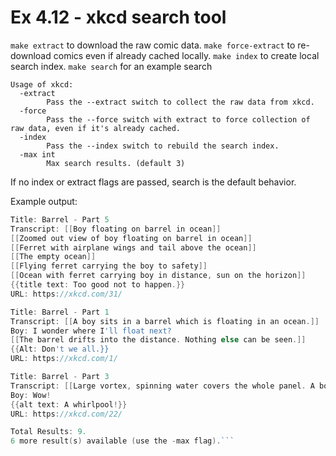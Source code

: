 # Ex 4.12 - xkcd search tool

`make extract` to download the raw comic data. 
`make force-extract` to re-download comics even if already cached locally.
`make index` to create local search index.
`make search` for an example search

```$ go run main.go --help
Usage of xkcd:
  -extract
    	Pass the --extract switch to collect the raw data from xkcd.
  -force
    	Pass the --force switch with extract to force collection of raw data, even if it's already cached.
  -index
    	Pass the --index switch to rebuild the search index.
  -max int
    	Max search results. (default 3)
```
If no index or extract flags are passed, search is the default behavior.

Example output: 

```go run main.go "barrel"
Title: Barrel - Part 5
Transcript: [[Boy floating on barrel in ocean]]
[[Zoomed out view of boy floating on barrel in ocean]]
[[Ferret with airplane wings and tail above the ocean]]
[[The empty ocean]]
[[Flying ferret carrying the boy to safety]]
[[Ocean with ferret carrying boy in distance, sun on the horizon]]
{{title text: Too good not to happen.}}
URL: https://xkcd.com/31/

Title: Barrel - Part 1
Transcript: [[A boy sits in a barrel which is floating in an ocean.]]
Boy: I wonder where I'll float next?
[[The barrel drifts into the distance. Nothing else can be seen.]]
{{Alt: Don't we all.}}
URL: https://xkcd.com/1/

Title: Barrel - Part 3
Transcript: [[Large vortex, spinning water covers the whole panel. A boy in a floating barrel is near the edge, apparently about to be sucked in.]]
Boy: Wow!
{{alt text: A whirlpool!}}
URL: https://xkcd.com/22/

Total Results: 9.
6 more result(s) available (use the -max flag).```
